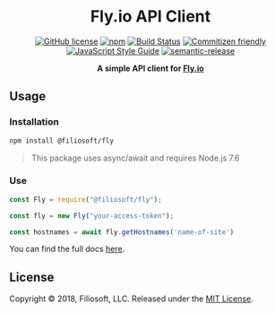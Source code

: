 <h1 align="center">Fly.io API Client</h1>

<p align="center">
<a href="https://github.com/Filiosoft/fly-api/blob/master/LICENSE"><img src="https://img.shields.io/github/license/Filiosoft/fly-api.svg" alt="GitHub license"></a>
<a href="https://www.npmjs.com/package/@filiosoft/fly"><img src="https://img.shields.io/npm/v/@filiosoft/fly.svg" alt="npm"></a>
<a href="https://travis-ci.com/Filiosoft/fly-api"><img src="https://travis-ci.com/Filiosoft/fly-api.svg?branch=master" alt="Build Status"></a>
<a href="http://commitizen.github.io/cz-cli/"><img src="https://img.shields.io/badge/commitizen-friendly-brightgreen.svg" alt="Commitizen friendly"></a>
<a href="https://standardjs.com"><img src="https://img.shields.io/badge/code_style-standard-brightgreen.svg" alt="JavaScript Style Guide"></a>
<a href="https://github.com/semantic-release/semantic-release"><img src="https://img.shields.io/badge/%20%20%F0%9F%93%A6%F0%9F%9A%80-semantic--release-e10079.svg" alt="semantic-release"></a>

</p>
<p align="center"><b>A simple API client for <a href="https://fly.io/docs/api/">Fly.io</a></b></p>

## Usage

### Installation

```bash
npm install @filiosoft/fly
```

> This package uses async/await and requires Node.js 7.6

### Use

```javascript
const Fly = require("@filiosoft/fly");

const fly = new Fly("your-access-token");

const hostnames = await fly.getHostnames('name-of-site')
```

You can find the full docs [here](https://filiosoft.org/fly-api/Fly.html).

## License

Copyright © 2018, Filiosoft, LLC. Released under the [MIT License](https://github.com/Filiosoft/fly-api/blob/develop/LICENSE).
